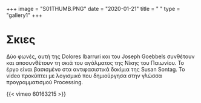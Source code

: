 +++
image = "S01THUMB.PNG"
date = "2020-01-21"
title = " "
type = "gallery1"
+++

# Σκιες

Δύο  φωνές, αυτή  της Dolores Ibarruri και  του Joseph Goebbels συνθέτουν  και αποσυνθέτουν τη σκιά του αγάλματος της Νίκης του  Παιωνίου. To έργο είναι βασισμένο στα αντιφασιστικά δοκίμια της Susan Sontag. Το video προκύπτει με  λογισμικό που  δημιούργησα στην γλώσσα  προγραµµατισµού Processing.


{{< vimeo 60163215 >}}




<!-- The [Grand Canyon](https://en.wikipedia.org/w/index.php?title=Grand_Canyon&oldid=952699432)  -->

